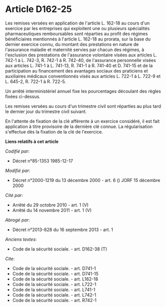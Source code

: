 # Article D162-25

Les remises versées en application de l'article L. 162-18 au cours d'un exercice par les entreprises qui exploitent une ou
plusieurs spécialités pharmaceutiques remboursables sont réparties au profit des régimes bénéficiaires mentionnés à l'article
L. 162-18 au prorata, sur la base du dernier exercice connu, du montant des prestations en nature de l'assurance maladie et
maternité servies par chacun des régimes, à l'exclusion des prestations de l'assurance volontaire visées aux articles L.
742-1 à L. 742-3, R. 742-1 à R. 742-40, de l'assurance personnelle visées aux articles L. 741-1 à L. 741-13, R. 741-1 à R.
741-40 et D. 741-15 et de la participation au financement des avantages sociaux des praticiens et auxiliaires médicaux
conventionnés visés aux articles L. 722-1 à L. 722-9 et L. 645-2, R. 722-1 à R. 722-5. 

Un arrêté interministériel annuel fixe les pourcentages découlant des règles fixées ci-dessus. 

Les remises versées au cours d'un trimestre civil sont réparties au plus tard le dernier jour du trimestre civil suivant. 

En l'attente de fixation de la clé afférente à un exercice considéré, il est fait application à titre provisoire de la
dernière clé connue. La régularisation s'effectue dès la fixation de la clé de l'exercice.

**Liens relatifs à cet article**

_Codifié par_:

  - Décret n°85-1353 1985-12-17

_Modifié par_:

  - Décret n°2000-1219 du 13 décembre 2000 - art. 6 () JORF 15 décembre 2000

_Cité par_:

  - Arrêté du 29 octobre 2010 - art. 1 (V)
  - Arrêté du 14 novembre 2011 - art. 1 (V)

_Abrogé par_:

  - Décret n°2013-828 du 16 septembre 2013 - art. 1

_Anciens textes_:

  - Code de la sécurité sociale. - art. D162-38 (T)

_Cite_:

  - Code de la sécurité sociale. - art. D741-1
  - Code de la sécurité sociale. - art. D741-15
  - Code de la sécurité sociale. - art. L162-18
  - Code de la sécurité sociale. - art. L722-1
  - Code de la sécurité sociale. - art. L741-1
  - Code de la sécurité sociale. - art. L742-1
  - Code de la sécurité sociale. - art. R742-1
